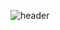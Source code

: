 
![header](https://capsule-render.vercel.app/api?type=transparent&height=140&color=gradient&text=purplenib&reversal=false&fontAlign=83&fontSize=44&fontAlignY=40&fontColor=541586&rotate=10&stroke=541586&descAlign=65&descAlignY=41&section=header)
<!--
**purplenib/purplenib** is a ✨ _special_ ✨ repository because its `README.md` (this file) appears on your GitHub profile.

Here are some ideas to get you started:

- 🔭 I’m currently working on ...
- 🌱 I’m currently learning ...
- 👯 I’m looking to collaborate on ...
- 🤔 I’m looking for help with ...
- 💬 Ask me about ...
- 📫 How to reach me: ...
- 😄 Pronouns: ...
- ⚡ Fun fact: ...
-->
